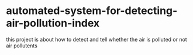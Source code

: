 # automated-system-for-detecting-air-pollution-index
this project is about how to detect and tell whether  the  air is polluted or not 
<br>
air pollutents
